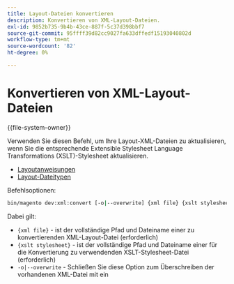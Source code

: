 ```yaml
---
title: Layout-Dateien konvertieren
description: Konvertieren von XML-Layout-Dateien.
exl-id: 9852b735-9b4b-43ce-887f-5c37d398bbf7
source-git-commit: 95ffff39d82cc9027fa633dffedf15193040802d
workflow-type: tm+mt
source-wordcount: '82'
ht-degree: 0%

---
```


# Konvertieren von XML-Layout-Dateien

{{file-system-owner}}

Verwenden Sie diesen Befehl, um Ihre Layout-XML-Dateien zu aktualisieren, wenn Sie die entsprechende Extensible Stylesheet Language Transformations (XSLT)-Stylesheet aktualisieren.

- [Layoutanweisungen](https://developer.adobe.com/commerce/frontend-core/guide/layouts/xml-instructions/)
- [Layout-Dateitypen](https://developer.adobe.com/commerce/frontend-core/guide/layouts/types/)

Befehlsoptionen:

```bash
bin/magento dev:xml:convert [-o|--overwrite] {xml file} {xslt stylesheet}
```

Dabei gilt:

- `{xml file}` - ist der vollständige Pfad und Dateiname einer zu konvertierenden XML-Layout-Datei (erforderlich)
- `{xslt stylesheet}` - ist der vollständige Pfad und Dateiname einer für die Konvertierung zu verwendenden XSLT-Stylesheet-Datei (erforderlich)
- `-o|--overwrite` - Schließen Sie diese Option zum Überschreiben der vorhandenen XML-Datei mit ein
